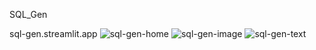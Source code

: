 SQL_Gen


sql-gen.streamlit.app
![sql-gen-home](https://github.com/adithya-r-kothur/SQL_Gen/assets/90601205/4d4178c6-fd82-4ba6-9e2a-9298ea491fc2)
![sql-gen-image](https://github.com/adithya-r-kothur/SQL_Gen/assets/90601205/23289af3-4bd7-447e-aeaf-d10ed5e73378)
![sql-gen-text](https://github.com/adithya-r-kothur/SQL_Gen/assets/90601205/3831f113-8379-4e1d-8c20-18c50c3f19f5)
